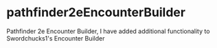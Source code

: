 # pathfinder2eEncounterBuilder
Pathfinder 2e Encounter Builder, I have added additional functionality to Swordchucks1's Encounter Builder
